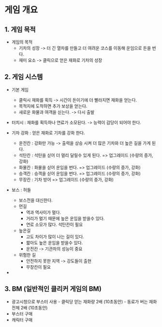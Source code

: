 # 게임 개요
## 1.	게임 목적
-	게임의 목적
    - 기차의 성장 -> 더 긴 열차를 만들고 더 여려운 코스를 이동해 운임으로 돈을 번다. 
    - 재미 요소 -> 클릭으로 얻은 재화로 기차의 성장

## 2.	게임 시스템
-	기본 게임
    - 클릭시 재화를 획득 -> 시간이 돈이기에 더 빨라지면 재화을 얻는다. 
    - 목적지에 도착하면 추가 보상을 얻는다.
    - 새로운 화물과 여객을 싣는다. -> 다시 출발

-	터치시 : 재화를 획득하나 연료가 소모된다. -> 능력이 감당이 되어야 한다. 

- 기차 강화 : 얻은 재화로 기차를 강화 한다. 
    - 운전칸 : 강화만 가능 -> 출력을 상승 시켜 더 많은 기차와 더 높은 길을 가게 된다.
    - 석탄칸 : 석탄을 싣어 더 멀리 달릴수 있게 된다. => 업그레이드 (수량의 증가, 강화)
    - 화물칸 : 화물을 싣어 운임을 번다. => 업그레이드 (수량의 증가, 강화)
    - 승객칸 : 승객을 싣어 운임을 번다. => 업그레이드 (수량의 증가, 강화)
    - 무장칸 : 기차 방어 => 업그레이드 (수량의 증가, 강화)

- 보스 : 허들
    - 보스전을 대신한다.
    - 먼길
        - 역과 역사이가 멀다.  
        - 거리가 멀기 때문에 높은 운임을 받을수 있다.
        - 연로 소모가 많다. 석탄칸이 필요   
    - 높은길
        - 고도 차이가 많이 나는 길이 있다.
        - 짧아도 높은 운임을 받을수 있다. 
        - 운전칸 -> 기관차의 성능이 중요   
    - 위험한 길
        - 안전하지 못한 지역 -> 강도들이 출현
        - 무장칸이 필요  
 
-   
## 3.	BM (일반적인 클리커 게임의 BM)
  -	광고시청으로 부스터 사용
          -	클릭당 얻는 재화량 2배 (10초동안)
          -	동료가 버는 재화 전체 2배 (10초동안)
  -	부스터 구매
  -	캐릭터 구매
